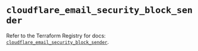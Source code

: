 # `cloudflare_email_security_block_sender`

Refer to the Terraform Registry for docs: [`cloudflare_email_security_block_sender`](https://registry.terraform.io/providers/cloudflare/cloudflare/5.9.0/docs/resources/email_security_block_sender).
